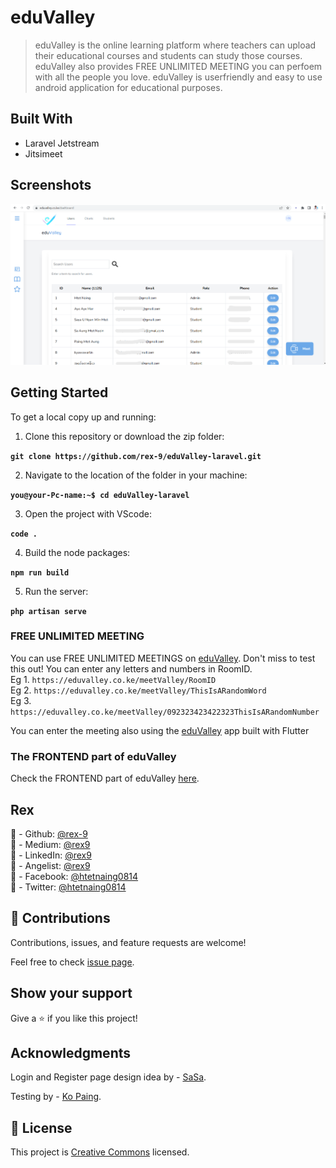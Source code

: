 # eduValley

> eduValley is the online learning platform where teachers can upload their educational courses and students can study those courses.
> eduValley also provides FREE UNLIMITED MEETING you can perfoem with all the people you love.
> eduValley is userfriendly and easy to use android application for educational purposes.

## Built With

- Laravel Jetstream
- Jitsimeet

## Screenshots

![LaraValley](./public/assets/LaraValley-Cencored.png)

## Getting Started

To get a local copy up and running:

1. Clone this repository or download the zip folder:

**`git clone https://github.com/rex-9/eduValley-laravel.git`**

2. Navigate to the location of the folder in your machine:

**`you@your-Pc-name:~$ cd eduValley-laravel`**

3. Open the project with VScode:

**`code .`**

4. Build the node packages:

**`npm run build`**

5. Run the server:

**`php artisan serve`**

### FREE UNLIMITED MEETING

You can use FREE UNLIMITED MEETINGS on [eduValley](https://eduvalley.co.ke/meetValley/eduValley). Don't miss to test this out!
You can enter any letters and numbers in RoomID. <br>
Eg 1. `https://eduvalley.co.ke/meetValley/RoomID` <br>
Eg 2. `https://eduvalley.co.ke/meetValley/ThisIsARandomWord` <br>
Eg 3. `https://eduvalley.co.ke/meetValley/092323423422323ThisIsARandomNumber`

You can enter the meeting also using the [eduValley](https://play.google.com/store/apps/details?id=com.eduValley.flutterValley) app built with Flutter

### The FRONTEND part of eduValley

Check the FRONTEND part of eduValley [here](https://github.com/rex-9/eduValley-flutter).

## Rex

👤 - Github: [@rex-9](https://github.com/rex-9/)<br>
👤 - Medium: [@rex9](https://medium.com/@rex9/)<br>
👤 - LinkedIn: [@rex9](https://www.linkedin.com/in/rex9/)<br>
👤 - Angelist: [@rex9](https://angel.co/u/rex9)<br>
👤 - Facebook: [@htetnaing0814](https://www.facebook.com/htetnaing0814)<br>
👤 - Twitter: [@htetnaing0814](https://www.twitter.com/htetnaing0814)<br>

## 🤝 Contributions

Contributions, issues, and feature requests are welcome!

Feel free to check [issue page](https://github.com/rex-9/eduValley-laravel/issues).

## Show your support

Give a ⭐️ if you like this project!

## Acknowledgments

Login and Register page design idea by - [SaSa](https://github.com/rex-9/).

Testing by - [Ko Paing](https://github.com/painghtetaung/).

## 📝 License

This project is [Creative Commons](https://creativecommons.org/licenses/by-nc/4.0/) licensed.
